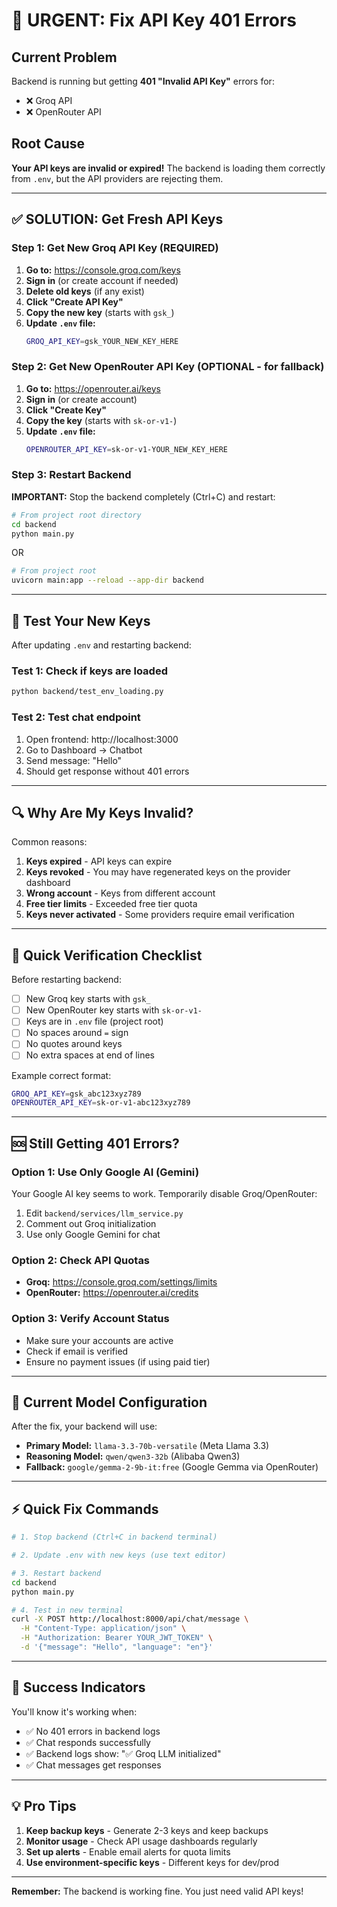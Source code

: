 # 🚨 URGENT: Fix API Key 401 Errors

## Current Problem
Backend is running but getting **401 "Invalid API Key"** errors for:
- ❌ Groq API
- ❌ OpenRouter API

## Root Cause
**Your API keys are invalid or expired!** The backend is loading them correctly from `.env`, but the API providers are rejecting them.

---

## ✅ SOLUTION: Get Fresh API Keys

### Step 1: Get New Groq API Key (REQUIRED)

1. **Go to:** https://console.groq.com/keys
2. **Sign in** (or create account if needed)
3. **Delete old keys** (if any exist)
4. **Click "Create API Key"**
5. **Copy the new key** (starts with `gsk_`)
6. **Update `.env` file:**
   ```bash
   GROQ_API_KEY=gsk_YOUR_NEW_KEY_HERE
   ```

### Step 2: Get New OpenRouter API Key (OPTIONAL - for fallback)

1. **Go to:** https://openrouter.ai/keys
2. **Sign in** (or create account)
3. **Click "Create Key"**
4. **Copy the key** (starts with `sk-or-v1-`)
5. **Update `.env` file:**
   ```bash
   OPENROUTER_API_KEY=sk-or-v1-YOUR_NEW_KEY_HERE
   ```

### Step 3: Restart Backend

**IMPORTANT:** Stop the backend completely (Ctrl+C) and restart:

```bash
# From project root directory
cd backend
python main.py
```

OR

```bash
# From project root
uvicorn main:app --reload --app-dir backend
```

---

## 🧪 Test Your New Keys

After updating `.env` and restarting backend:

### Test 1: Check if keys are loaded
```bash
python backend/test_env_loading.py
```

### Test 2: Test chat endpoint
1. Open frontend: http://localhost:3000
2. Go to Dashboard → Chatbot
3. Send message: "Hello"
4. Should get response without 401 errors

---

## 🔍 Why Are My Keys Invalid?

Common reasons:
1. **Keys expired** - API keys can expire
2. **Keys revoked** - You may have regenerated keys on the provider dashboard
3. **Wrong account** - Keys from different account
4. **Free tier limits** - Exceeded free tier quota
5. **Keys never activated** - Some providers require email verification

---

## 🎯 Quick Verification Checklist

Before restarting backend:

- [ ] New Groq key starts with `gsk_`
- [ ] New OpenRouter key starts with `sk-or-v1-`
- [ ] Keys are in `.env` file (project root)
- [ ] No spaces around `=` sign
- [ ] No quotes around keys
- [ ] No extra spaces at end of lines

Example correct format:
```bash
GROQ_API_KEY=gsk_abc123xyz789
OPENROUTER_API_KEY=sk-or-v1-abc123xyz789
```

---

## 🆘 Still Getting 401 Errors?

### Option 1: Use Only Google AI (Gemini)
Your Google AI key seems to work. Temporarily disable Groq/OpenRouter:

1. Edit `backend/services/llm_service.py`
2. Comment out Groq initialization
3. Use only Google Gemini for chat

### Option 2: Check API Quotas
- **Groq:** https://console.groq.com/settings/limits
- **OpenRouter:** https://openrouter.ai/credits

### Option 3: Verify Account Status
- Make sure your accounts are active
- Check if email is verified
- Ensure no payment issues (if using paid tier)

---

## 📝 Current Model Configuration

After the fix, your backend will use:
- **Primary Model:** `llama-3.3-70b-versatile` (Meta Llama 3.3)
- **Reasoning Model:** `qwen/qwen3-32b` (Alibaba Qwen3)
- **Fallback:** `google/gemma-2-9b-it:free` (Google Gemma via OpenRouter)

---

## ⚡ Quick Fix Commands

```bash
# 1. Stop backend (Ctrl+C in backend terminal)

# 2. Update .env with new keys (use text editor)

# 3. Restart backend
cd backend
python main.py

# 4. Test in new terminal
curl -X POST http://localhost:8000/api/chat/message \
  -H "Content-Type: application/json" \
  -H "Authorization: Bearer YOUR_JWT_TOKEN" \
  -d '{"message": "Hello", "language": "en"}'
```

---

## 🎉 Success Indicators

You'll know it's working when:
- ✅ No 401 errors in backend logs
- ✅ Chat responds successfully
- ✅ Backend logs show: "✅ Groq LLM initialized"
- ✅ Chat messages get responses

---

## 💡 Pro Tips

1. **Keep backup keys** - Generate 2-3 keys and keep backups
2. **Monitor usage** - Check API usage dashboards regularly
3. **Set up alerts** - Enable email alerts for quota limits
4. **Use environment-specific keys** - Different keys for dev/prod

---

**Remember:** The backend is working fine. You just need valid API keys!
